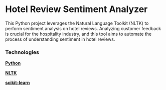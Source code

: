 # Hotel Review Sentiment Analyzer

This Python project leverages the Natural Language Toolkit (NLTK) to perform sentiment analysis on hotel reviews. Analyzing customer feedback is crucial for the hospitality industry, and this tool aims to automate the process of understanding sentiment in hotel reviews.

### Technologies

**[Python](https://www.python.org/)**

**[NLTK](https://www.nltk.org/)**

**[scikit-learn](https://scikit-learn.org/)**
